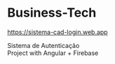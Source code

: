 # Business-Tech

https://sistema-cad-login.web.app

Sistema de Autenticação 
<br>
Project with Angular + Firebase
